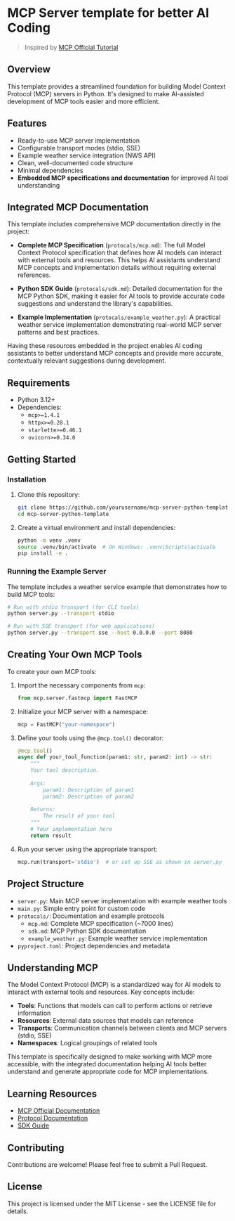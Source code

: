 # MCP Server template for better AI Coding

> Inspired by [MCP Official Tutorial](https://modelcontextprotocol.io/tutorials/building-mcp-with-llms)

## Overview

This template provides a streamlined foundation for building Model Context Protocol (MCP) servers in Python. It's designed to make AI-assisted development of MCP tools easier and more efficient.

## Features

- Ready-to-use MCP server implementation
- Configurable transport modes (stdio, SSE)
- Example weather service integration (NWS API)
- Clean, well-documented code structure
- Minimal dependencies
- **Embedded MCP specifications and documentation** for improved AI tool understanding

## Integrated MCP Documentation

This template includes comprehensive MCP documentation directly in the project:

- **Complete MCP Specification** (`protocals/mcp.md`): The full Model Context Protocol specification that defines how AI models can interact with external tools and resources. This helps AI assistants understand MCP concepts and implementation details without requiring external references.

- **Python SDK Guide** (`protocals/sdk.md`): Detailed documentation for the MCP Python SDK, making it easier for AI tools to provide accurate code suggestions and understand the library's capabilities.

- **Example Implementation** (`protocals/example_weather.py`): A practical weather service implementation demonstrating real-world MCP server patterns and best practices.

Having these resources embedded in the project enables AI coding assistants to better understand MCP concepts and provide more accurate, contextually relevant suggestions during development.

## Requirements

- Python 3.12+
- Dependencies:
  - `mcp>=1.4.1`
  - `httpx>=0.28.1`
  - `starlette>=0.46.1`
  - `uvicorn>=0.34.0`

## Getting Started

### Installation

1. Clone this repository:
   ```bash
   git clone https://github.com/yourusername/mcp-server-python-template.git
   cd mcp-server-python-template
   ```

2. Create a virtual environment and install dependencies:
   ```bash
   python -m venv .venv
   source .venv/bin/activate  # On Windows: .venv\Scripts\activate
   pip install -e .
   ```

### Running the Example Server

The template includes a weather service example that demonstrates how to build MCP tools:

```bash
# Run with stdio transport (for CLI tools)
python server.py --transport stdio

# Run with SSE transport (for web applications)
python server.py --transport sse --host 0.0.0.0 --port 8080
```

## Creating Your Own MCP Tools

To create your own MCP tools:

1. Import the necessary components from `mcp`:
   ```python
   from mcp.server.fastmcp import FastMCP
   ```

2. Initialize your MCP server with a namespace:
   ```python
   mcp = FastMCP("your-namespace")
   ```

3. Define your tools using the `@mcp.tool()` decorator:
   ```python
   @mcp.tool()
   async def your_tool_function(param1: str, param2: int) -> str:
       """
       Your tool description.
       
       Args:
           param1: Description of param1
           param2: Description of param2
           
       Returns:
           The result of your tool
       """
       # Your implementation here
       return result
   ```

4. Run your server using the appropriate transport:
   ```python
   mcp.run(transport='stdio')  # or set up SSE as shown in server.py
   ```

## Project Structure

- `server.py`: Main MCP server implementation with example weather tools
- `main.py`: Simple entry point for custom code
- `protocals/`: Documentation and example protocols
  - `mcp.md`: Complete MCP specification (~7000 lines)
  - `sdk.md`: MCP Python SDK documentation
  - `example_weather.py`: Example weather service implementation
- `pyproject.toml`: Project dependencies and metadata

## Understanding MCP

The Model Context Protocol (MCP) is a standardized way for AI models to interact with external tools and resources. Key concepts include:

- **Tools**: Functions that models can call to perform actions or retrieve information
- **Resources**: External data sources that models can reference
- **Transports**: Communication channels between clients and MCP servers (stdio, SSE)
- **Namespaces**: Logical groupings of related tools

This template is specifically designed to make working with MCP more accessible, with the integrated documentation helping AI tools better understand and generate appropriate code for MCP implementations.

## Learning Resources

- [MCP Official Documentation](https://modelcontextprotocol.io/docs)
- [Protocol Documentation](./protocals/mcp.md)
- [SDK Guide](./protocals/sdk.md)

## Contributing

Contributions are welcome! Please feel free to submit a Pull Request.

## License

This project is licensed under the MIT License - see the LICENSE file for details.

